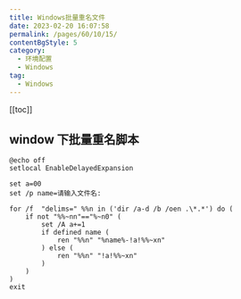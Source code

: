 ```yaml
---
title: Windows批量重名文件
date: 2023-02-20 16:07:58
permalink: /pages/60/10/15/
contentBgStyle: 5
category: 
  - 环境配置
  - Windows
tag: 
  - Windows
---
```


<!-- more -->

[[toc]]

## window 下批量重名脚本

```shell script
@echo off
setlocal EnableDelayedExpansion

set a=00
set /p name=请输入文件名:

for /f  "delims=" %%n in ('dir /a-d /b /oen .\*.*') do (
	if not "%%~nn"=="%~n0" (
		set /A a+=1
		if defined name (
			ren "%%n" "%name%-!a!%%~xn"
		) else (
			ren "%%n" "!a!%%~xn"
		)
	)
)
exit
```
